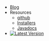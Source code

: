 - [Blog](https://interlok.adaptris.net/#blog)
- Resources
  - [github](https://github.com/adaptris/interlok)
  - [Installers](https://development.adaptris.net/installers)
  - [Javadocs](https://nexus.adaptris.net/nexus/content/sites/javadocs/com/adaptris/)
- [![Latest Version](https://img.shields.io/github/v/tag/adaptris/interlok?label=Latest&sort=semver&style=flat-square)]()
